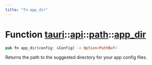 ```yaml
---
title: "fn.app_dir"
---
```


# Function [tauri](/docs/api/rust/tauri/../../index.html)::​[api](/docs/api/rust/tauri/../index.html)::​[path](/docs/api/rust/tauri/index.html)::​[app_dir](/docs/api/rust/tauri/)

```rs
pub fn app_dir(config: &Config) -> Option<PathBuf>
```

Returns the path to the suggested directory for your app config files.
